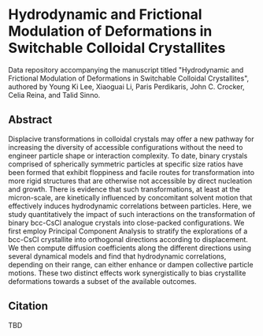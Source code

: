 # Hydrodynamic and Frictional Modulation of Deformations in Switchable Colloidal Crystallites

Data repository accompanying the manuscript titled "Hydrodynamic and Frictional Modulation of Deformations in
Switchable Colloidal Crystallites", authored by Young Ki Lee, Xiaoguai Li, Paris Perdikaris, John C. Crocker, Celia Reina,
and Talid Sinno.

## Abstract
Displacive transformations in colloidal crystals may offer a new pathway for increasing the
diversity of accessible configurations without the need to engineer particle shape or interaction
complexity. To date, binary crystals comprised of spherically symmetric particles at specific size
ratios have been formed that exhibit floppiness and facile routes for transformation into more rigid
structures that are otherwise not accessible by direct nucleation and growth. There is evidence
that such transformations, at least at the micron-scale, are kinetically influenced by concomitant
solvent motion that effectively induces hydrodynamic correlations between particles. Here, we
study quantitatively the impact of such interactions on the transformation of binary bcc-CsCl
analogue crystals into close-packed configurations. We first employ Principal Component
Analysis to stratify the explorations of a bcc-CsCl crystallite into orthogonal directions according
to displacement. We then compute diffusion coefficients along the different directions using
several dynamical models and find that hydrodynamic correlations, depending on their range, can
either enhance or dampen collective particle motions. These two distinct effects work
synergistically to bias crystallite deformations towards a subset of the available outcomes.

## Citation

TBD
